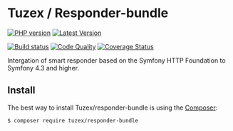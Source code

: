 # Tuzex / Responder-bundle

[![PHP version](https://img.shields.io/packagist/php-v/tuzex/responder-bundle?style=flat-square)](http://php.net)
[![Latest Version](https://img.shields.io/packagist/v/tuzex/responder-bundle?style=flat-square)](https://packagist.org/packages/tuzex/responder-bundle)

[![Build status](https://img.shields.io/github/workflow/status/tuzex/responder-bundle/Tests?style=flat-square)](https://github.com/Tuzex/responder-bundle/actions?query=workflow%3ATests)
[![Code Quality](https://img.shields.io/scrutinizer/quality/g/tuzex/responder-bundle?style=flat-square)](https://scrutinizer-ci.com/g/Tuzex/responder-bundle/?branch=master)
[![Coverage Status](https://img.shields.io/coveralls/github/Tuzex/responder-bundle?style=flat-square)](https://coveralls.io/github/Tuzex/responder-bundle?branch=master)

Intergation of smart responder based on the Symfony HTTP Foundation to Symfony 4.3 and higher.

Install
-------

The best way to install Tuzex/responder-bundle is using the [Composer](http://getcomposer.org/):

```sh
$ composer require tuzex/responder-bundle
```
